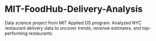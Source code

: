 # MIT-FoodHub-Delivery-Analysis
Data science project from MIT Applied DS program. Analyzed NYC restaurant delivery data to uncover trends, revenue estimates, and top-performing restaurants.
